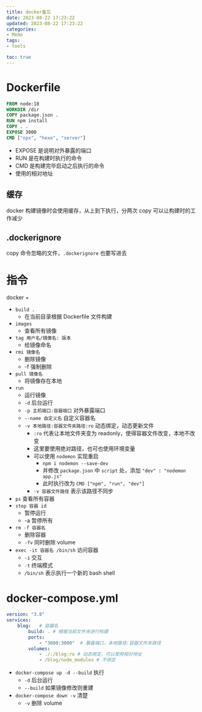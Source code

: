 ```yaml
---
title: docker备忘
date: 2023-08-22 17:23:22
updated: 2023-08-22 17:23:22
categories:
- Memo
tags:
- tools

toc: true
---
```

# Dockerfile

```Dockerfile
FROM node:18
WORKDIR /dir
COPY package.json .
RUN npm install
COPY . .
EXPOSE 3000
CMD ["npx", "hexo", "server"]
```

- EXPOSE 是说明对外暴露的端口
- RUN 是在构建时执行的命令
- CMD 是构建完毕启动之后执行的命令
- 使用的相对地址

## 缓存

docker 构建镜像时会使用缓存，从上到下执行，分两次 copy 可以让构建时的工作减少


## .dockerignore

copy 命令忽略的文件，`.dockerignore` 也要写进去

# 指令

docker +

- `build . `
	- 在当前目录根据 Dockerfile 文件构建
- `images`
	- 查看所有镜像
- `tag 用户名/镜像名: 版本 `
	- 给镜像命名
- `rmi 镜像名`
	- 删除镜像
	-  -f 强制删除
- `pull 镜像名`
	- 将镜像存在本地
- `run`
	- 运行镜像 
	- `-d` 后台运行
	- `-p 主机端口:容器端口` 对外暴露端口
	- `--name 自定义名` 自定义容器名
	- `-v 本地路径:容器文件夹路径:ro` 动态绑定，动态更新文件
		- `:ro` 代表让本地文件夹变为 readonly，使得容器文件改变，本地不改变
		- 这里要使用绝对路径，也可也使用环境变量
		- 可以使用 `nodemon` 实现重启
			- `npm i nodemon --save-dev` 
			- 并修改 `package.json` 中 `script` 处，添加 `"dev" : "nodemon app.js"`
			- 此时执行改为 `CMD ["npm", "run", "dev"]`
		-  `-v 容器文件路径` 表示该路径不同步
- `ps` 查看所有容器
- `stop 容器 id `
	- 暂停运行
	- -a 暂停所有
- `rm -f 容器名`
	- 删除容器
	- `-fv` 同时删除 volume
- `exec -it 容器名 /bin/sh` 访问容器
	- `-i` 交互
	- `-t` 终端模式
	-  `/bin/sh` 表示执行一个新的 bash shell

# docker-compose.yml

```yml
version: "3.8"
services:
	blog:   # 容器名
		build: . # 根据当前文件夹进行构建
		ports: 
			- "3000:3000"  # 暴露端口，本地路径:容器文件夹路径
		volumes:
			- ./:/blog:ro # 动态绑定，可以使用相对地址
			- /blog/node_modules # 不绑定
```

- `docker-compose up -d --build` 执行
	- `-d` 后台运行
	- `--build` 如果镜像修改则重建
- `docker-compose down -v` 清楚
	- `-v` 删除 volume
